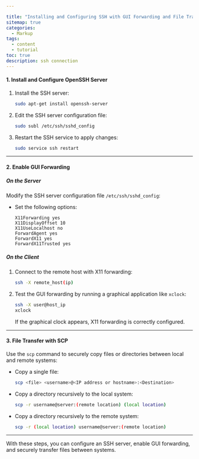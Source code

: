 ```yaml
---

title: "Installing and Configuring SSH with GUI Forwarding and File Transfer"
sitemap: true
categories:
  - Markup
tags:
  - content
  - tutorial
toc: true
description: ssh connection
---
```


#### **1. Install and Configure OpenSSH Server**

1. Install the SSH server:
   ```bash
   sudo apt-get install openssh-server
   ```

2. Edit the SSH server configuration file:
   ```bash
   sudo subl /etc/ssh/sshd_config
   ```

3. Restart the SSH service to apply changes:
   ```bash
   sudo service ssh restart
   ```

---

#### **2. Enable GUI Forwarding**

##### **On the Server**

Modify the SSH server configuration file `/etc/ssh/sshd_config`:

- Set the following options:
  ```
  X11Forwarding yes
  X11DisplayOffset 10
  X11UseLocalhost no
  ForwardAgent yes
  ForwardX11 yes
  ForwardX11Trusted yes
  ```

##### **On the Client**

1. Connect to the remote host with X11 forwarding:
   ```bash
   ssh -X remote_host(ip)
   ```

2. Test the GUI forwarding by running a graphical application like `xclock`:
   ```bash
   ssh -X user@host_ip
   xclock
   ```

   If the graphical clock appears, X11 forwarding is correctly configured.

---

#### **3. File Transfer with SCP**

Use the `scp` command to securely copy files or directories between local and remote systems:

- Copy a single file:
  ```bash
  scp <file> <username>@<IP address or hostname>:<Destination>
  ```

- Copy a directory recursively to the local system:
  ```bash
  scp -r username@server:(remote location) (local location)
  ```

- Copy a directory recursively to the remote system:
  ```bash
  scp -r (local location) username@server:(remote location)
  ```

---

With these steps, you can configure an SSH server, enable GUI forwarding, and securely transfer files between systems.
